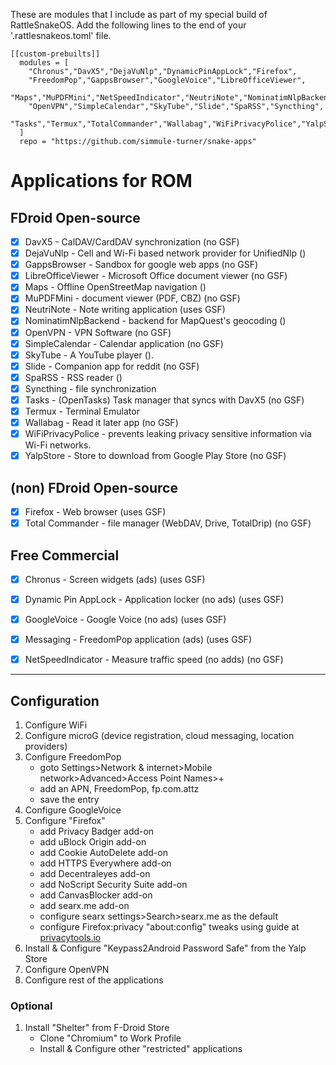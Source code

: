 These are modules that I include as part of my special build of RattleSnakeOS.
Add the following lines to the end of your '.rattlesnakeos.toml' file.

    [[custom-prebuilts]]
      modules = [
        "Chronus","DavX5","DejaVuNlp","DynamicPinAppLock","Firefox",
        "FreedomPop","GappsBrowser","GoogleVoice","LibreOfficeViewer",
        "Maps","MuPDFMini","NetSpeedIndicator","NeutriNote","NominatimNlpBackend",
        "OpenVPN","SimpleCalendar","SkyTube","Slide","SpaRSS","Syncthing",
        "Tasks","Termux","TotalCommander","Wallabag","WiFiPrivacyPolice","YalpStore",
      ]
      repo = "https://github.com/simmule-turner/snake-apps"


# Applications for ROM

## FDroid Open-source
- [x] DavX5 - CalDAV/CardDAV synchronization (no GSF)
- [x] DejaVuNlp - Cell and Wi-Fi based network provider for UnifiedNlp ()
- [x] GappsBrowser - Sandbox for google web apps (no GSF)
- [x] LibreOfficeViewer - Microsoft Office document viewer (no GSF)
- [x] Maps - Offline OpenStreetMap navigation ()
- [x] MuPDFMini - document viewer (PDF, CBZ) (no GSF)
- [x] NeutriNote - Note writing application (uses GSF)
- [x] NominatimNlpBackend - backend for MapQuest's geocoding ()
- [x] OpenVPN - VPN Software (no GSF)
- [x] SimpleCalendar - Calendar application (no GSF)
- [x] SkyTube - A YouTube player ().
- [x] Slide - Companion app for reddit (no GSF)
- [x] SpaRSS - RSS reader ()
- [x] Syncthing - file synchronization
- [x] Tasks - (OpenTasks) Task manager that syncs with DavX5 (no GSF)
- [x] Termux - Terminal Emulator
- [x] Wallabag - Read it later app (no GSF)
- [x] WiFiPrivacyPolice - prevents leaking privacy sensitive information via Wi-Fi networks.
- [x] YalpStore - Store to download from Google Play Store (no GSF)

## (non) FDroid Open-source
- [x] Firefox - Web browser (uses GSF)
- [x] Total Commander - file manager (WebDAV, Drive, TotalDrip) (no GSF)

## Free Commercial
- [x] Chronus - Screen widgets (ads) (uses GSF)
- [x] Dynamic Pin AppLock - Application locker (no ads) (uses GSF)
- [x] GoogleVoice - Google Voice (no ads) (uses GSF)
- [x] Messaging - FreedomPop application (ads) (uses GSF)
- [x] NetSpeedIndicator - Measure traffic speed (no adds) (no GSF)


***
## Configuration

1. Configure WiFi 
1. Configure microG (device registration, cloud messaging, location providers)
1. Configure FreedomPop
     - goto Settings>Network & internet>Mobile network>Advanced>Access Point Names>+
     - add an APN, FreedomPop, fp.com.attz
     - save the entry
1. Configure GoogleVoice
1. Configure "Firefox" 
     - add Privacy Badger add-on
     - add uBlock Origin add-on
     - add Cookie AutoDelete add-on
     - add HTTPS Everywhere add-on
     - add Decentraleyes add-on
     - add NoScript Security Suite add-on
     - add CanvasBlocker add-on
     - add searx.me add-on
     - configure searx settings>Search>searx.me as the default
     - configure Firefox:privacy "about:config" tweaks using guide at [privacytools.io](https://www.privacytools.io/)
1. Install & Configure "Keypass2Android Password Safe" from the Yalp Store
1. Configure OpenVPN
1. Configure rest of the applications

### Optional
1. Install "Shelter" from F-Droid Store
     - Clone "Chromium" to Work Profile
     - Install & Configure other "restricted" applications

